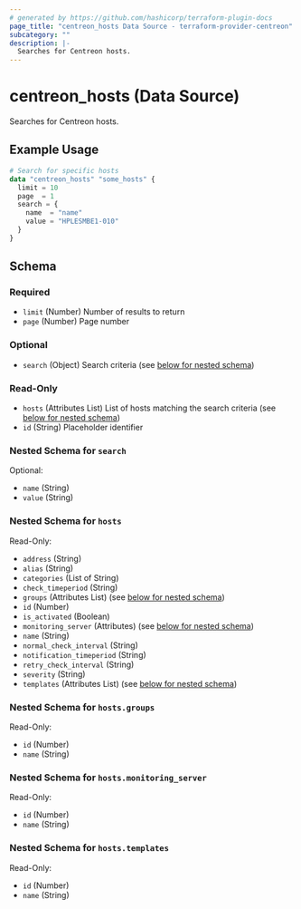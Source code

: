 ```yaml
---
# generated by https://github.com/hashicorp/terraform-plugin-docs
page_title: "centreon_hosts Data Source - terraform-provider-centreon"
subcategory: ""
description: |-
  Searches for Centreon hosts.
---
```


# centreon_hosts (Data Source)

Searches for Centreon hosts.

## Example Usage

```terraform
# Search for specific hosts
data "centreon_hosts" "some_hosts" {
  limit = 10
  page  = 1
  search = {
    name  = "name"
    value = "HPLESMBE1-010"
  }
}
```

<!-- schema generated by tfplugindocs -->
## Schema

### Required

- `limit` (Number) Number of results to return
- `page` (Number) Page number

### Optional

- `search` (Object) Search criteria (see [below for nested schema](#nestedatt--search))

### Read-Only

- `hosts` (Attributes List) List of hosts matching the search criteria (see [below for nested schema](#nestedatt--hosts))
- `id` (String) Placeholder identifier

<a id="nestedatt--search"></a>
### Nested Schema for `search`

Optional:

- `name` (String)
- `value` (String)


<a id="nestedatt--hosts"></a>
### Nested Schema for `hosts`

Read-Only:

- `address` (String)
- `alias` (String)
- `categories` (List of String)
- `check_timeperiod` (String)
- `groups` (Attributes List) (see [below for nested schema](#nestedatt--hosts--groups))
- `id` (Number)
- `is_activated` (Boolean)
- `monitoring_server` (Attributes) (see [below for nested schema](#nestedatt--hosts--monitoring_server))
- `name` (String)
- `normal_check_interval` (String)
- `notification_timeperiod` (String)
- `retry_check_interval` (String)
- `severity` (String)
- `templates` (Attributes List) (see [below for nested schema](#nestedatt--hosts--templates))

<a id="nestedatt--hosts--groups"></a>
### Nested Schema for `hosts.groups`

Read-Only:

- `id` (Number)
- `name` (String)


<a id="nestedatt--hosts--monitoring_server"></a>
### Nested Schema for `hosts.monitoring_server`

Read-Only:

- `id` (Number)
- `name` (String)


<a id="nestedatt--hosts--templates"></a>
### Nested Schema for `hosts.templates`

Read-Only:

- `id` (Number)
- `name` (String)
